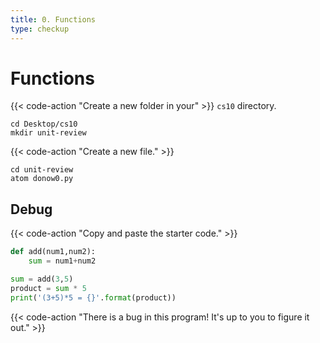 ```yaml
---
title: 0. Functions
type: checkup
---
```

# Functions

{{< code-action "Create a new folder in your" >}} `cs10` directory.

```shell
cd Desktop/cs10
mkdir unit-review
```

{{< code-action "Create a new file." >}}

```shell
cd unit-review
atom donow0.py
```


## Debug


{{< code-action "Copy and paste the starter code." >}}
```python
def add(num1,num2):
    sum = num1+num2

sum = add(3,5)
product = sum * 5
print('(3+5)*5 = {}'.format(product))
```

{{< code-action "There is a bug in this program! It's up to you to figure it out." >}}





